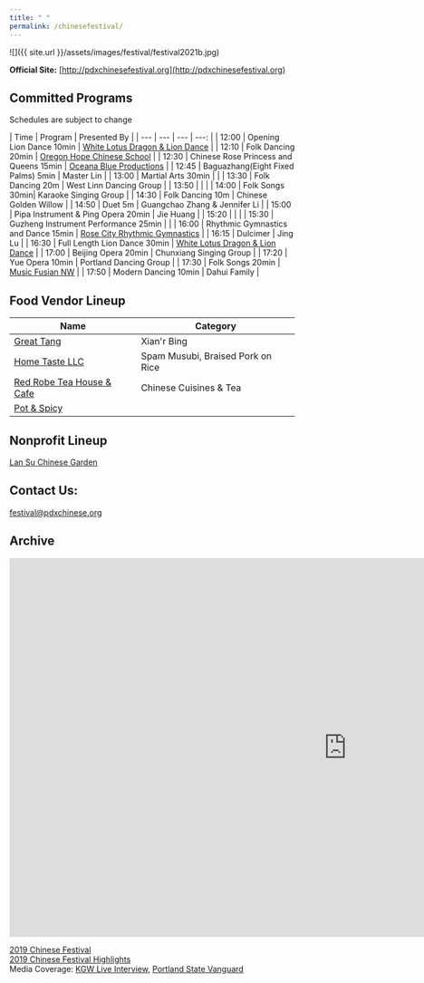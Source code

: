 ```yaml
---
title: " "
permalink: /chinesefestival/
---
```


![]({{ site.url }}/assets/images/festival/festival2021b.jpg)

**Official Site:** [http://pdxchinesefestival.org](http://pdxchinesefestival.org)

## Committed Programs  
Schedules are subject to change  

| Time | Program | Presented By |
| --- | --- | --- | ---: |
| 12:00 | Opening Lion Dance 10min | [White Lotus Dragon & Lion Dance](https://www.whitelotusliondance.com/) |
| 12:10 | Folk Dancing 20min | [Oregon Hope Chinese School](http://www.oregon-hope.org) |
| 12:30 | Chinese Rose Princess and Queens 15min | [Oceana Blue Productions](http://oceanablueusa.com/) |
| 12:45 | Baguazhang(Eight Fixed Palms) 5min | Master Lin |
| 13:00 | Martial Arts 30min | |
| 13:30 | Folk Dancing 20m | West Linn Dancing Group |
| 13:50 | | |
| 14:00 | Folk Songs 30min| Karaoke Singing Group |
| 14:30 | Folk Dancing 10m | Chinese Golden Willow |
| 14:50 | Duet 5m | Guangchao Zhang & Jennifer Li |
| 15:00 | Pipa Instrument & Ping Opera 20min | Jie Huang |
| 15:20 | | |
| 15:30 | Guzheng Instrument Performance 25min | |
| 16:00 | Rhythmic Gymnastics and Dance 15min | [Rose City Rhythmic Gymnastics](https://www.rosecityrhythmic.com/) |
| 16:15 | Dulcimer | Jing Lu |
| 16:30 | Full Length Lion Dance 30min | [White Lotus Dragon & Lion Dance](https://www.whitelotusliondance.com/) |
| 17:00 | Beijing Opera 20min | Chunxiang Singing Group |
| 17:20 | Yue Opera 10min | Portland Dancing Group |
| 17:30 | Folk Songs 20min | [Music Fusian NW](https://www.facebook.com/musicfusiannw/) |
| 17:50 | Modern Dancing 10min | Dahui Family |

## Food Vendor Lineup

| Name | Category |
| --- | --- |
| [Great Tang](http://greattang.gt/) | Xian'r Bing |
| [Home Taste LLC](http://www.hometaste.org/) | Spam Musubi,  Braised Pork on Rice |
| [Red Robe Tea House & Cafe](http://redrobeteahouse.com/)| Chinese Cuisines & Tea |
| [Pot & Spicy](https://potspicytogo.com/) | |


## Nonprofit Lineup

[Lan Su Chinese Garden](https://lansugarden.org/)  

## Contact Us:

[festival@pdxchinese.org](mailto:festival@pdxchinese.org)  

## Archive

<iframe width="1189" height="669" src="https://www.youtube.com/embed/hOMUih0WrLQ" frameborder="0" allow="accelerometer; autoplay; encrypted-media; gyroscope; picture-in-picture" allowfullscreen></iframe>

[2019 Chinese Festival](http://pdxchinese.org/chinesefestival/chinesefestival_2019/)  
[2019 Chinese Festival Highlights](http://pdxchinese.org/chinese-festival-2019/)  
Media Coverage: [KGW Live Interview](https://www.kgw.com/video/life/first-ever-pdx-chinese-festival-on-the-square/283-21872975-6fee-4122-83d1-a83449b083f5), [Portland State Vanguard](https://psuvanguard.com/oregon-chinese-coalition-hosts-chinese-festival/)
